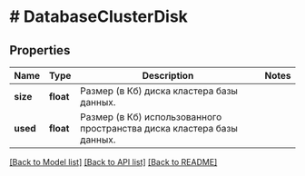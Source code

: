 # # DatabaseClusterDisk

## Properties

Name | Type | Description | Notes
------------ | ------------- | ------------- | -------------
**size** | **float** | Размер (в Кб) диска кластера базы данных. |
**used** | **float** | Размер (в Кб) использованного пространства диска кластера базы данных. |

[[Back to Model list]](../../README.md#models) [[Back to API list]](../../README.md#endpoints) [[Back to README]](../../README.md)
